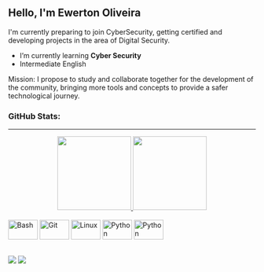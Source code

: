 ## Hello, I'm Ewerton Oliveira

I'm currently preparing to join CyberSecurity, getting certified and developing projects in the area of Digital Security.

- I’m currently learning **Cyber Security**
- Intermediate English

Mission: I propose to study and collaborate together for the development of the community, bringing more tools and concepts to provide a safer technological journey.

### GitHub Stats:
<hr>
<div align="center">
  <a href="https://github.com/ewertonlmoliveira">
    <img height="150em" src="https://github-readme-stats.vercel.app/api?username=ewertonlmoliveira&count_private=true&include_all_commits=true&show_icons=true&theme=dracula&hide_border=false&show_owner=true"/>
    <img height="150em" src="https://github-readme-stats.vercel.app/api/top-langs/?username=ewertonlmoliveira&theme=dracula&hide_border=false&&layout=compact"/>
  </a>
</div>
  
<div style="display: inline_block"><br>
  
  <img styalign="center" alt="Bash" height="40" width="60" src="https://cdn.jsdelivr.net/gh/devicons/devicon/icons/bash/bash-plain.svg" />
  <img styalign="center" alt="Git" height="40" width="60" src="https://cdn.jsdelivr.net/gh/devicons/devicon/icons/git/git-original.svg" />
  <img styalign="center" alt="Linux" height="40" width="60" src="https://cdn.jsdelivr.net/gh/devicons/devicon/icons/linux/linux-original.svg" />        
  <img styalign="center" alt="Python" height="40" width="60" src="https://cdn.jsdelivr.net/gh/devicons/devicon/icons/python/python-original.svg" />
  <img styalign="center" alt="Python" height="40" width="60" src="https://cdn.jsdelivr.net/gh/devicons/devicon/icons/amazonwebservices/amazonwebservices-original-wordmark.svg" />
          
          
                                    
          
</div>

##

<div> 
  <a href="https://www.linkedin.com/in/ewertonlmoliveira/" target="_blank"><img src="https://img.shields.io/badge/-LinkedIn-%230077B5?style=for-the-badge&logo=linkedin&logoColor=white" target="_blank"></a>
  <a href = "mailto:ewertonoliveira@protonmail.com"><img src="https://img.shields.io/badge/ProtonMail-8B89CC?style=for-the-badge&logo=protonmail&logoColor=white" target="_blank"></a>
</div>
